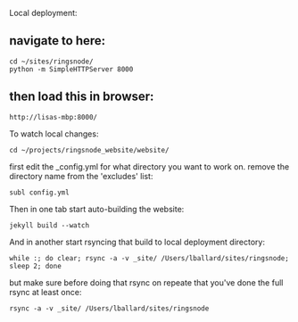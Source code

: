 Local deployment: 

## navigate to here: 

    cd ~/sites/ringsnode/
    python -m SimpleHTTPServer 8000

## then load this in browser: 

    http://lisas-mbp:8000/


To watch local changes:

	cd ~/projects/ringsnode_website/website/


first edit the _config.yml for what directory you want to work on.
remove the directory name from the 'excludes' list: 

	subl config.yml


Then in one tab start auto-building the website:
	
	jekyll build --watch


And in another start rsyncing that build to local deployment directory: 

	while :; do clear; rsync -a -v _site/ /Users/lballard/sites/ringsnode; sleep 2; done

but make sure before doing that rsync on repeate that you've done the full rsync at least once: 
	
	rsync -a -v _site/ /Users/lballard/sites/ringsnode




